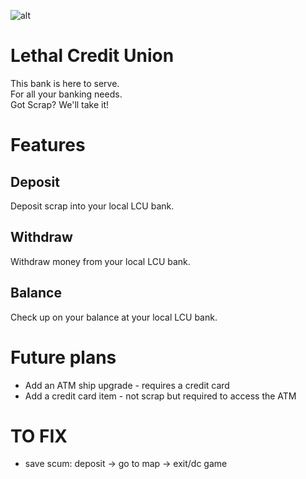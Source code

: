 ![alt](https://cdn.discordapp.com/attachments/1193186160143519754/1209195167437815958/image.png?ex=65e609c1&is=65d394c1&hm=8a8fa857e3051216000ba7547220d9d7f9fd5e4510bd733ac9ec86bb1c252d34&)

# Lethal Credit Union

This bank is here to serve.\
For all your banking needs.\
Got Scrap? We'll take it!

# Features

## Deposit

Deposit scrap into your local LCU bank.

## Withdraw

Withdraw money from your local LCU bank.

## Balance

Check up on your balance at your local LCU bank.

# Future plans

- Add an ATM ship upgrade - requires a credit card
- Add a credit card item - not scrap but required to access the ATM

# TO FIX

- save scum: deposit -> go to map -> exit/dc game